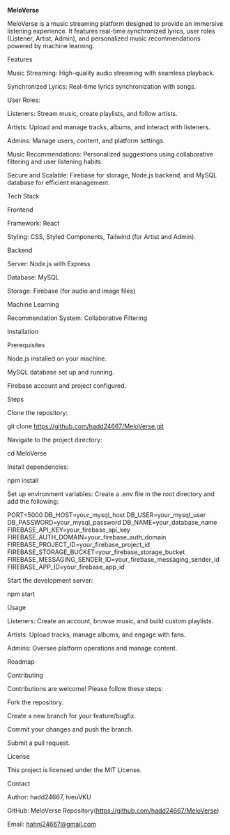 **MeloVerse**

MeloVerse is a music streaming platform designed to provide an immersive listening experience. It features real-time synchronized lyrics, user roles (Listener, Artist, Admin), and personalized music recommendations powered by machine learning.

Features

Music Streaming: High-quality audio streaming with seamless playback.

Synchronized Lyrics: Real-time lyrics synchronization with songs.

User Roles:

Listeners: Stream music, create playlists, and follow artists.

Artists: Upload and manage tracks, albums, and interact with listeners.

Admins: Manage users, content, and platform settings.

Music Recommendations: Personalized suggestions using collaborative filtering and user listening habits.

Secure and Scalable: Firebase for storage, Node.js backend, and MySQL database for efficient management.

Tech Stack

Frontend

Framework: React

Styling: CSS, Styled Components, Tailwind (for Artist and Admin).

Backend

Server: Node.js with Express

Database: MySQL

Storage: Firebase (for audio and image files)

Machine Learning

Recommendation System: Collaborative Filtering

Installation

Prerequisites

Node.js installed on your machine.

MySQL database set up and running.

Firebase account and project configured.

Steps

Clone the repository:

git clone https://github.com/hadd24667/MeloVerse.git

Navigate to the project directory:

cd MeloVerse

Install dependencies:

npm install

Set up environment variables:
Create a .env file in the root directory and add the following:

PORT=5000
DB_HOST=your_mysql_host
DB_USER=your_mysql_user
DB_PASSWORD=your_mysql_password
DB_NAME=your_database_name
FIREBASE_API_KEY=your_firebase_api_key
FIREBASE_AUTH_DOMAIN=your_firebase_auth_domain
FIREBASE_PROJECT_ID=your_firebase_project_id
FIREBASE_STORAGE_BUCKET=your_firebase_storage_bucket
FIREBASE_MESSAGING_SENDER_ID=your_firebase_messaging_sender_id
FIREBASE_APP_ID=your_firebase_app_id

Start the development server:

npm start

Usage

Listeners: Create an account, browse music, and build custom playlists.

Artists: Upload tracks, manage albums, and engage with fans.

Admins: Oversee platform operations and manage content.

Roadmap



Contributing

Contributions are welcome! Please follow these steps:

Fork the repository.

Create a new branch for your feature/bugfix.

Commit your changes and push the branch.

Submit a pull request.

License

This project is licensed under the MIT License.

Contact

Author: hadd24667, hieuVKU

GitHub: MeloVerse Repository(https://github.com/hadd24667/MeloVerse)

Email: hahnj24667@gmail.com
